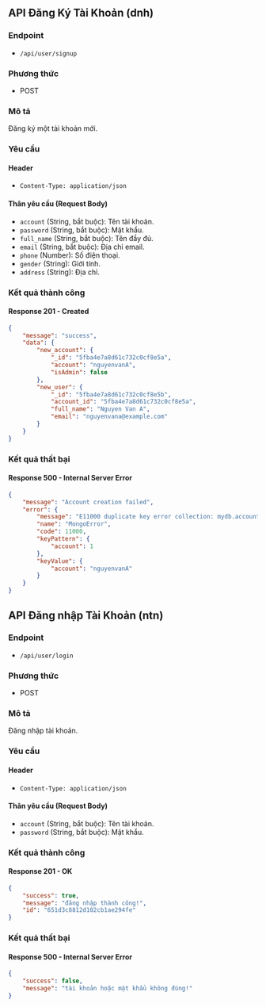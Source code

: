 ## API Đăng Ký Tài Khoản (dnh)

### Endpoint

-   `/api/user/signup`

### Phương thức

-   POST

### Mô tả

Đăng ký một tài khoản mới.

### Yêu cầu

#### Header

-   `Content-Type: application/json`

#### Thân yêu cầu (Request Body)

-   `account` (String, bắt buộc): Tên tài khoản.
-   `password` (String, bắt buộc): Mật khẩu.
-   `full_name` (String, bắt buộc): Tên đầy đủ.
-   `email` (String, bắt buộc): Địa chỉ email.
-   `phone` (Number): Số điện thoại.
-   `gender` (String): Giới tính.
-   `address` (String): Địa chỉ.

### Kết quả thành công

#### Response 201 - Created

```json
{
    "message": "success",
    "data": {
        "new_account": {
            "_id": "5fba4e7a8d61c732c0cf8e5a",
            "account": "nguyenvanA",
            "isAdmin": false
        },
        "new_user": {
            "_id": "5fba4e7a8d61c732c0cf8e5b",
            "account_id": "5fba4e7a8d61c732c0cf8e5a",
            "full_name": "Nguyen Van A",
            "email": "nguyenvana@example.com"
        }
    }
}
```

### Kết quả thất bại

#### Response 500 - Internal Server Error

```json
{
    "message": "Account creation failed",
    "error": {
        "message": "E11000 duplicate key error collection: mydb.accounts index: account_1 dup key: { account: \"nguyenvanA\" }",
        "name": "MongoError",
        "code": 11000,
        "keyPattern": {
            "account": 1
        },
        "keyValue": {
            "account": "nguyenvanA"
        }
    }
}
```

## API Đăng nhập Tài Khoản (ntn)

### Endpoint

-   `/api/user/login`

### Phương thức

-   POST

### Mô tả

Đăng nhập tài khoản.

### Yêu cầu

#### Header

-   `Content-Type: application/json`

#### Thân yêu cầu (Request Body)

-   `account` (String, bắt buộc): Tên tài khoản.
-   `password` (String, bắt buộc): Mật khẩu.

### Kết quả thành công

#### Response 201 - OK

```json
{
    "success": true,
    "message": "đăng nhập thành công!",
    "id": "651d3c8812d102cb1ae294fe"
}
```

### Kết quả thất bại

#### Response 500 - Internal Server Error

```json
{
    "success": false,
    "message": "tài khoản hoặc mật khẩu không đúng!"
}
```
